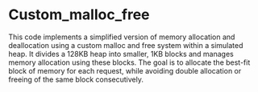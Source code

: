 # Custom_malloc_free
This code implements a simplified version of memory allocation and deallocation using a custom malloc and free system within a simulated heap. It divides a 128KB heap into smaller, 1KB blocks and manages memory allocation using these blocks. The goal is to allocate the best-fit block of memory for each request, while avoiding double allocation or freeing of the same block consecutively.
